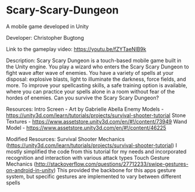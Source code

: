 # Scary-Scary-Dungeon
A mobile game developed in Unity 

Developer: Christopher Bugtong

Link to the gameplay video: https://youtu.be/fZYTaeNIB9k

Description: Scary Scary Dungeon is a touch-based mobile game built in the Unity engine. You play a wizard who enters the Scary Scary Dungeon to fight wave after wave of enemies. You have a variety of spells at your disposal: explosive blasts, light to illuminate the darkness, force fields, and more. To improve your spellcasting skills, a safe training option is available, where you can practice your spells alone in a room without fear of the hordes of enemies. Can you survive the Scary Scary Dungeon?

Resources:
Intro Screen - Art by Gabrielle Abella
Enemy Models - https://unity3d.com/learn/tutorials/projects/survival-shooter-tutorial
Stone Textures - https://www.assetstore.unity3d.com/en/#!/content/73949
Wand Model - https://www.assetstore.unity3d.com/en/#!/content/46225

Modified Resources:
Survival Shooter Mechanics (https://unity3d.com/learn/tutorials/projects/survival-shooter-tutorial)
  I mostly simplified the code from this tutorial for my needs and incorporated recognition and interaction with various attack types
Touch Gesture Mechanics (http://stackoverflow.com/questions/27712233/swipe-gestures-on-android-in-unity)
  This provided the backbone for this apps gesture system, but specific gestures are implemented to vary between different spells
